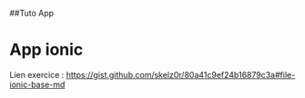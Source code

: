 ##Tuto App
# App ionic

Lien exercice : https://gist.github.com/skelz0r/80a41c9ef24b16879c3a#file-ionic-base-md
